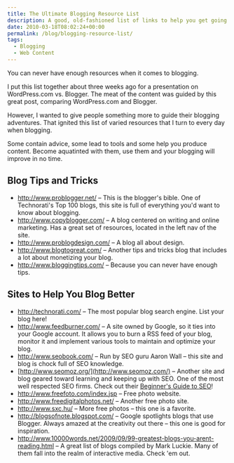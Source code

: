 ```yaml
---
title: The Ultimate Blogging Resource List
description: A good, old-fashioned list of links to help you get going with blogging.
date: 2010-03-18T08:02:24+00:00
permalink: /blog/blogging-resource-list/
tags:
  - Blogging
  - Web Content
---
```


You can never have enough resources when it comes to blogging.

I put this list together about three weeks ago for a presentation on WordPress.com vs. Blogger. The meat of the content was guided by this great post, comparing WordPress.com and Blogger.

However, I wanted to give people something more to guide their blogging adventures. That ignited this list of varied resources that I turn to every day when blogging.

Some contain advice, some lead to tools and some help you produce content. Become aquatinted with them, use them and your blogging will improve in no time.

## Blog Tips and Tricks

- <http://www.problogger.net/> – This is the blogger's bible. One of Technorati's Top 100 blogs, this site is full of everything you'd want to know about blogging.
- <http://www.copyblogger.com/> – A blog centered on writing and online marketing. Has a great set of resources, located in the left nav of the site.
- <http://www.problogdesign.com/> – A blog all about design.
- <http://www.blogtogreat.com/> – Another tips and tricks blog that includes a lot about monetizing your blog.
- <http://www.bloggingtips.com/> – Because you can never have enough tips.

## Sites to Help You Blog Better

- <http://technorati.com/> – The most popular blog search engine. List your blog here!
- <http://www.feedburner.com/> – A site owned by Google, so it ties into your Google account. It allows you to burn a RSS feed of your blog, monitor it and implement various tools to maintain and optimize your blog.
- <http://www.seobook.com/> – Run by SEO guru Aaron Wall – this site and blog is chock full of SEO knowledge.
- [http://www.seomoz.org/](http://www.seomoz.com/) – Another site and blog geared toward learning and keeping up with SEO. One of the most well respected SEO firms. Check out their [Beginner's Guide to SEO](http://www.seomoz.org/article/beginners-1-page)!
- <http://www.freefoto.com/index.jsp> – Free photo website.
- <http://www.freedigitalphotos.net/> – Another free photo site.
- <http://www.sxc.hu/> – More free photos – this one is a favorite.
- <http://blogsofnote.blogspot.com/> – Google spotlights blogs that use Blogger. Always amazed at the creativity out there – this one is good for inspiration.
- <http://www.10000words.net/2009/09/99-greatest-blogs-you-arent-reading.html> – A great list of blogs compiled by Mark Luckie. Many of them fall into the realm of interactive media. Check 'em out.
